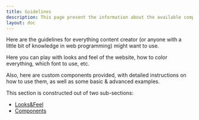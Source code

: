 ```yaml
---
title: Guidelines
description: This page present the information about the available components that can be used to visually enrich Markdown text 
layout: doc
---
```

Here are the guidelines for everything content creator (or anyone with a little bit of knowledge in web programming) might want to use. 

Here you can play with looks and feel of the website, how to color everything, which font to use, etc.

Also, here are custom components provided, with detailed instructions on how to use them, as well as some basic & advanced examples.

This section is constructed out of two sub-sections:
- [Looks&Feel](/guidelines/looks-feel/)
- [Components](/guidelines/components/)


